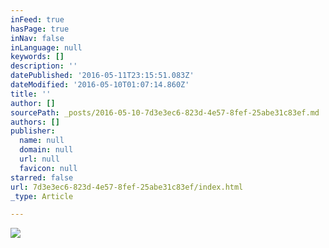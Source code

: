 ```yaml
---
inFeed: true
hasPage: true
inNav: false
inLanguage: null
keywords: []
description: ''
datePublished: '2016-05-11T23:15:51.083Z'
dateModified: '2016-05-10T01:07:14.860Z'
title: ''
author: []
sourcePath: _posts/2016-05-10-7d3e3ec6-823d-4e57-8fef-25abe31c83ef.md
authors: []
publisher:
  name: null
  domain: null
  url: null
  favicon: null
starred: false
url: 7d3e3ec6-823d-4e57-8fef-25abe31c83ef/index.html
_type: Article

---
```

![](https://the-grid-user-content.s3-us-west-2.amazonaws.com/164affdf-749c-4186-a517-f6e0418cc344.jpg)